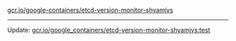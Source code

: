 [gcr.io/google-containers/etcd-version-monitor-shyamjvs](https://hub.docker.com/r/cruse/etcd-version-monitor-shyamjvs/tags/) 

----
Update: [gcr.io/google_containers/etcd-version-monitor-shyamjvs:test](https://hub.docker.com/r/cruse/etcd-version-monitor-shyamjvs/tags/)

